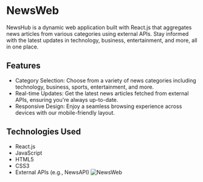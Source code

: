 # NewsWeb
NewsHub is a dynamic web application built with React.js that aggregates news articles from various categories using external APIs. Stay informed with the latest updates in technology, business, entertainment, and more, all in one place.

## Features
- Category Selection: Choose from a variety of news categories including technology, business, sports, entertainment, and more.
- Real-time Updates: Get the latest news articles fetched from external APIs, ensuring you're always up-to-date.
- Responsive Design: Enjoy a seamless browsing experience across devices with our mobile-friendly layout.

## Technologies Used
- React.js
- JavaScript
- HTML5
- CSS3
- External APIs (e.g., NewsAPI)
![NewsWeb](https://github.com/owais666/NewsWeb/assets/72447066/75f38016-ee9a-4f22-b4ad-571d58d548fc)
